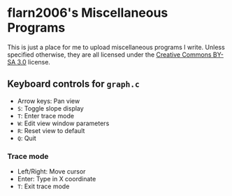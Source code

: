 flarn2006's Miscellaneous Programs
==================================

This is just a place for me to upload miscellaneous programs I write.
Unless specified otherwise, they are all licensed under the [Creative Commons BY-SA 3.0](http://creativecommons.org/licenses/by-sa/3.0/) license.

## Keyboard controls for `graph.c`

* Arrow keys: Pan view
* `S`: Toggle slope display
* `T`: Enter trace mode
* `W`: Edit view window parameters
* `R`: Reset view to default
* `Q`: Quit

### Trace mode

* Left/Right: Move cursor
* Enter: Type in X coordinate
* `T`: Exit trace mode
